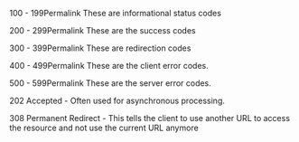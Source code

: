 100 - 199Permalink
These are informational status codes

200 - 299Permalink
These are the success codes

300 - 399Permalink
These are redirection codes

400 - 499Permalink
These are the client error codes.

500 - 599Permalink
These are the server error codes.

202 Accepted - Often used for asynchronous processing.

308 Permanent Redirect - This tells the client to use another URL to access the resource and not use the current URL anymore

